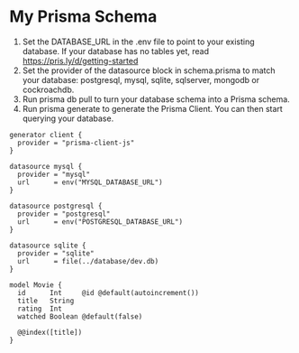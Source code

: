 # My Prisma Schema

1. Set the DATABASE_URL in the .env file to point to your existing database. If your database has no tables yet, read https://pris.ly/d/getting-started
2. Set the provider of the datasource block in schema.prisma to match your database: postgresql, mysql, sqlite, sqlserver, mongodb or cockroachdb.
3. Run prisma db pull to turn your database schema into a Prisma schema.
4. Run prisma generate to generate the Prisma Client. You can then start querying your database.

```prisma
generator client {
  provider = "prisma-client-js"
}

datasource mysql {
  provider = "mysql"
  url      = env("MYSQL_DATABASE_URL")
}

datasource postgresql {
  provider = "postgresql"
  url      = env("POSTGRESQL_DATABASE_URL")
}

datasource sqlite {
  provider = "sqlite"
  url      = file(../database/dev.db)
}

model Movie {
  id      Int     @id @default(autoincrement())
  title   String
  rating  Int
  watched Boolean @default(false)

  @@index([title])
}

```
